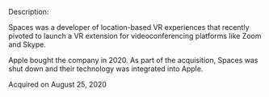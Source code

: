 Description:

Spaces was a developer of location-based VR experiences that recently pivoted to launch a VR extension for videoconferencing platforms like Zoom and Skype.

Apple bought the company in 2020. As part of the acquisition, Spaces was shut down and their technology was integrated into Apple.

Acquired on August 25, 2020